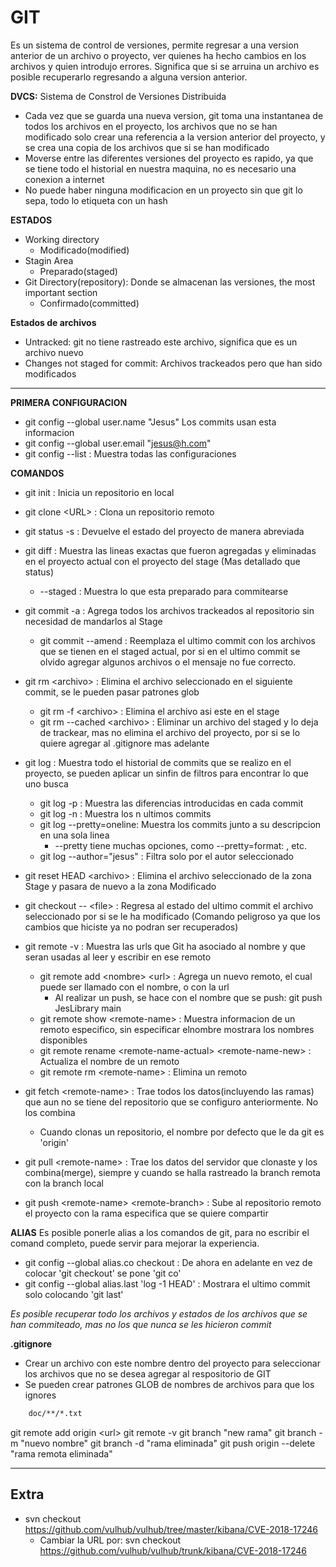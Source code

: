 # GIT

Es un sistema de control de versiones, permite regresar a una version anterior de un archivo o proyecto, ver quienes ha hecho cambios en los archivos y quien introdujo errores. Significa que si se arruina un archivo es posible recuperarlo regresando a alguna version anterior.

**DVCS:** Sistema de Constrol de Versiones Distribuida
- Cada vez que se guarda una nueva version, git toma una instantanea de todos los archivos en el proyecto, los archivos que no se han modificado solo crear una referencia a la version anterior del proyecto, y se crea una copia de los archivos que si se han modificado
- Moverse entre las diferentes versiones del proyecto es rapido, ya que se tiene todo el historial en nuestra maquina, no es necesario una conexion a internet
- No puede haber ninguna modificacion en un proyecto sin que git lo sepa, todo lo etiqueta con un hash

**ESTADOS**
- Working directory
	- Modificado(modified)
- Stagin Area
	- Preparado(staged)
- Git Directory(repository): Donde se almacenan las versiones, the most important section
	- Confirmado(committed)

**Estados de archivos**
- Untracked: git no tiene rastreado este archivo, significa que es un archivo nuevo
- Changes not staged for commit: Archivos trackeados pero que han sido modificados

--- 

**PRIMERA CONFIGURACION**
- git config --global user.name "Jesus"              Los commits usan esta informacion
- git config --global user.email "jesus@h.com"
- git config --list : Muestra todas las configuraciones

**COMANDOS**
- git init : Inicia un repositorio en local
- git clone \<URL> : Clona un repositorio remoto
- git status -s : Devuelve el estado del proyecto de manera abreviada
- git diff : Muestra las lineas exactas que fueron agregadas y eliminadas en el proyecto actual con el proyecto del stage (Mas detallado que status)
	- --staged : Muestra lo que esta preparado para commitearse
- git commit -a : Agrega todos los archivos trackeados al repositorio sin necesidad de mandarlos al Stage
	- git commit --amend : Reemplaza el ultimo commit con los archivos que se tienen en el staged actual, por si en el ultimo commit se olvido agregar algunos archivos o el mensaje no fue correcto.
	
- git rm \<archivo> : Elimina el archivo seleccionado en el siguiente commit, se le pueden pasar patrones glob
	- git rm -f \<archivo> : Elimina el archivo asi este en el stage
	- git rm --cached \<archivo> : Eliminar un archivo del staged y lo deja de trackear, mas no elimina el archivo del proyecto, por si se lo quiere agregar al .gitignore mas adelante
- git log : Muestra todo el historial de commits que se realizo en el proyecto, se pueden aplicar un sinfin de filtros para encontrar lo que uno busca
	- git log -p : Muestra las diferencias introducidas en cada commit
	- git log -n : Muestra los n ultimos commits
	- git log --pretty=oneline: Muestra los commits junto a su descripcion en una sola linea
		- --pretty tiene muchas opciones, como --pretty=format: , etc.
	- git log --author="jesus" : Filtra solo por el autor seleccionado
	
- git reset HEAD \<archivo> : Elimina el archivo seleccionado de la zona Stage y pasara de nuevo a la zona Modificado
- git checkout -- \<file> : Regresa al estado del ultimo commit el archivo seleccionado por si se le ha modificado (Comando peligroso ya que los cambios que hiciste ya no podran ser recuperados)


- git remote -v : Muestra las urls que Git ha asociado al nombre y que seran usadas al leer y escribir en ese remoto
	- git remote add \<nombre> \<url> :  Agrega un nuevo remoto, el cual puede ser llamado con el nombre, o con la url
		- Al realizar un push, se hace con el nombre que se push: git push JesLibrary main
	- git remote show \<remote-name> : Muestra informacion de un remoto especifico, sin especificar elnombre mostrara los nombres disponibles
	- git remote rename \<remote-name-actual> \<remote-name-new> : Actualiza el nombre de un remoto
	- git remote rm \<remote-name> : Elimina un remoto
- git fetch \<remote-name> : Trae todos los datos(incluyendo las ramas) que aun no se tiene del repositorio que se configuro anteriormente. No los combina
	- Cuando clonas un repositorio, el nombre por defecto que le da git es 'origin'
	
- git pull \<remote-name> : Trae los datos del servidor que clonaste y los combina(merge), siempre y cuando se halla rastreado la branch remota con la branch local
- git push \<remote-name> \<remote-branch> : Sube al repositorio remoto el proyecto con la rama especifica que se quiere compartir

**ALIAS**
Es posible ponerle alias a los comandos de git, para no escribir el comand completo, puede servir para mejorar la experiencia.
- git config --global alias.co checkout : De ahora en adelante en vez de colocar 'git checkout' se pone 'git co'
- git config --global alias.last 'log -1 HEAD' : Mostrara el ultimo commit solo colocando 'git last'

*Es posible recuperar todo los archivos y estados de los archivos que se han commiteado, mas no los que nunca se les hicieron commit*



**.gitignore**
- Crear un archivo con este nombre dentro del proyecto para seleccionar los archivos que no se desea agregar al respositorio de GIT
- Se pueden crear patrones GLOB de nombres de archivos para que los ignores
```txt
	doc/**/*.txt
```


git remote add origin \<url>
git remote -v
git branch "new rama"
git branch -m "nuevo nombre"
git branch -d "rama eliminada"
git push origin --delete "rama remota eliminada"

---
## Extra

- svn checkout https://github.com/vulhub/vulhub/tree/master/kibana/CVE-2018-17246
	- Cambiar la URL por: svn checkout https://github.com/vulhub/vulhub/trunk/kibana/CVE-2018-17246